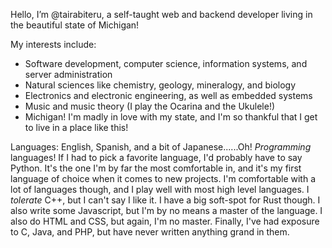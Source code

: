 Hello, I’m @tairabiteru, a self-taught web and backend developer living in the beautiful state of Michigan!


My interests include:
- Software development, computer science, information systems, and server administration
- Natural sciences like chemistry, geology, mineralogy, and biology
- Electronics and electronic engineering, as well as embedded systems
- Music and music theory (I play the Ocarina and the Ukulele!)
- Michigan! I'm madly in love with my state, and I'm so thankful that I get to live in a place like this!

Languages:
English, Spanish, and a bit of Japanese......Oh! *Programming* languages!
If I had to pick a favorite language, I'd probably have to say Python. It's the one I'm by far the most comfortable in, and it's my first language of choice when it comes to new projects. I'm comfortable with a lot of languages though, and I play well with most high level languages. I *tolerate* C++, but I can't say I like it. I have a big soft-spot for Rust though. I also write some Javascript, but I'm by no means a master of the language. I also do HTML and CSS, but again, I'm no master. Finally, I've had exposure to C, Java, and PHP, but have never written anything grand in them.
